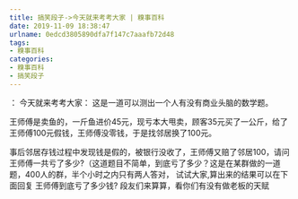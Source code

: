 ```yaml
---
title: 搞笑段子->今天就来考考大家 | 糗事百科
date: 2019-11-09 18:38:47
urlname: 0edcd3805890dfa7f147c7aaafb72d48
tags: 
- 糗事百科
categories:
- 糗事百科
- 搞笑段子
---
```

： 今天就来考考大家： 这是一道可以测出一个人有没有商业头脑的数学题。

王师傅是卖鱼的，一斤鱼进价45元，现亏本大甩卖，顾客35元买了一公斤，给了王师傅100元假钱，王师傅没零钱，于是找邻居换了100元。

事后邻居存钱过程中发现钱是假的，被银行没收了，王师傅又赔了邻居100，请问王师傅一共亏了多少?（这道题目不简单，到底亏了多少？这是在某群做的一道题，400人的群，半个小时之内只有两人答对， 试试大家,算出来的结果可以在下面回复 王师傅到底亏了多少钱? 段友们来算算，看你们有没有做老板的天赋


